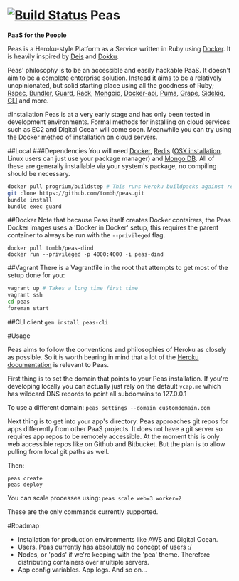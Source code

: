 [![Build Status](https://travis-ci.org/tombh/peas.svg?branch=master)](https://travis-ci.org/tombh/peas)
Peas
====
__PaaS for the People__

Peas is a Heroku-style Platform as a Service written in Ruby using [Docker](http://www.docker.io). It is heavily
inspired by [Deis](http://deis.io) and [Dokku](https://github.com/progrium/dokku).

Peas' philosophy is to be an accessible and easily hackable PaaS. It doesn't aim to be a complete
enterprise solution. Instead it aims to be a relatively unopinionated, but solid starting place using all the goodness
of Ruby;
[Rspec](http://rspec.info/),
[Bundler](http://bundler.io/),
[Guard](https://github.com/guard/guard),
[Rack](http://rack.github.io/),
[Mongoid](http://mongoid.org/en/mongoid/index.html),
[Docker-api](https://github.com/swipely/docker-api),
[Puma](http://puma.io/),
[Grape](http://intridea.github.io/grape/),
[Sidekiq](http://sidekiq.org/),
[GLI](http://davetron5000.github.io/gli/)
and more.

#Installation
Peas is at a very early stage and has only been tested in development environments. Formal methods
for installing on cloud services such as EC2 and Digital Ocean will come soon. Meanwhile you can try
using the Docker method of installation on cloud servers.

##Local
###Dependencies
You will need
[Docker](https://www.docker.io/gettingstarted/),
[Redis](http://redis.io/) ([OSX installation](http://jasdeep.ca/2012/05/installing-redis-on-mac-os-x/), Linux users can just use your package manager) and
[Mongo DB](http://docs.mongodb.org/manual/installation/). All of these are generally installable via your system's package, no compiling should be necessary.
```bash
docker pull progrium/buildstep # This runs Heroku buildpacks against repos to create deployable app images
git clone https://github.com/tombh/peas.git
bundle install
bundle exec guard
```

##Docker
Note that because Peas itself creates Docker contairers, the Peas Docker images uses a 'Docker in Docker'
setup, this requires the parent container to always be run with the `--privileged` flag.
```
docker pull tombh/peas-dind
docker run --privileged -p 4000:4000 -i peas-dind
```

##Vagrant
There is a Vagrantfile in the root that attempts to get most of the setup done for you:
```bash
vagrant up # Takes a long time first time
vagrant ssh
cd peas
foreman start
```

##CLI client
`gem install peas-cli`

#Usage

Peas aims to follow the conventions and philosophies of Heroku as closely as possible. So it is worth
bearing in mind that a lot of the [Heroku documentation](https://devcenter.heroku.com/) is relevant to Peas.

First thing is to set the domain that points to your Peas installation. If you're developing locally
you can actually just rely on the default `vcap.me` which has wildcard DNS records to point all subdomains
to 127.0.0.1

To use a different domain:
`peas settings --domain customdomain.com`

Next thing is to get into your app's directory. Peas approaches git repos for apps differently from 
other PaaS projects. It does not have a git server so requires app repos to be remotely accessible.
At the moment this is only web accessible repos like on Github and Bitbucket. But the plan is to allow 
pulling from local git paths as well.

Then:
```
peas create
peas deploy
```

You can scale processes using:
`peas scale web=3 worker=2`

These are the only commands currently supported.

#Roadmap
  * Installation for production environments like AWS and Digital Ocean.
  * Users. Peas currently has absolutely no concept of users :/
  * Nodes, or 'pods' if we're keeping with the 'pea' theme. Therefore distributing containers over multiple servers.
  * App config variables. App logs. And so on...